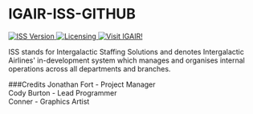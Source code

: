 # IGAIR-ISS-GITHUB
<a href="#">
  <img src="https://img.shields.io/badge/Version-0.0.16%20Alpha-blue.svg?style=flat-square" alt="ISS Version">
</a>
<a href="https://github.com/CodyBurton/igair-iss/blob/master/LICENSE">
  <img src="https://img.shields.io/badge/License-GPLv3-gold.svg?style=flat-square" alt="Licensing">
</a>
<a href="http://igair.ddns.net/iss/">
  <img src="https://img.shields.io/badge/Live%20Build-0.0.1%20Alpha-yellow.svg?style=flat-square" alt="Visit IGAIR!">
</a>

ISS stands for Intergalactic Staffing Solutions and denotes Intergalactic Airlines' in-development system which manages and organises internal operations across all departments and branches.

###Credits
Jonathan Fort - Project Manager<br>
Cody Burton - Lead Programmer<br>
Conner - Graphics Artist
